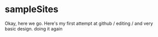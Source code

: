 # sampleSites
Okay, here we go. Here's my first attempt at github / editing / and very basic design.
doing it again
